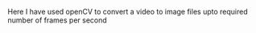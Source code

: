 Here I have used openCV to convert a video to image files upto required number of frames per second
